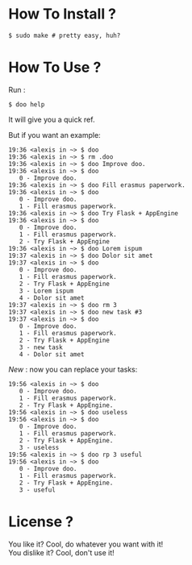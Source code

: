 How To Install ?
================

    $ sudo make # pretty easy, huh?

How To Use ?
============

Run :

    $ doo help

It will give you a quick ref.

But if you want an example:

    19:36 <alexis in ~> $ doo
    19:36 <alexis in ~> $ rm .doo 
    19:36 <alexis in ~> $ doo Improve doo.
    19:36 <alexis in ~> $ doo
       0 - Improve doo.
    19:36 <alexis in ~> $ doo Fill erasmus paperwork.
    19:36 <alexis in ~> $ doo
       0 - Improve doo.
       1 - Fill erasmus paperwork.
    19:36 <alexis in ~> $ doo Try Flask + AppEngine
    19:36 <alexis in ~> $ doo
       0 - Improve doo.
       1 - Fill erasmus paperwork.
       2 - Try Flask + AppEngine
    19:36 <alexis in ~> $ doo Lorem ispum
    19:37 <alexis in ~> $ doo Dolor sit amet
    19:37 <alexis in ~> $ doo 
       0 - Improve doo.
       1 - Fill erasmus paperwork.
       2 - Try Flask + AppEngine
       3 - Lorem ispum
       4 - Dolor sit amet
    19:37 <alexis in ~> $ doo rm 3
    19:37 <alexis in ~> $ doo new task #3
    19:37 <alexis in ~> $ doo
       0 - Improve doo.
       1 - Fill erasmus paperwork.
       2 - Try Flask + AppEngine
       3 - new task
       4 - Dolor sit amet

*New* : now you can replace your tasks:

    19:56 <alexis in ~> $ doo
       0 - Improve doo.
       1 - Fill erasmus paperwork.
       2 - Try Flask + AppEngine.
    19:56 <alexis in ~> $ doo useless
    19:56 <alexis in ~> $ doo
       0 - Improve doo.
       1 - Fill erasmus paperwork.
       2 - Try Flask + AppEngine.
       3 - useless
    19:56 <alexis in ~> $ doo rp 3 useful
    19:56 <alexis in ~> $ doo
       0 - Improve doo.
       1 - Fill erasmus paperwork.
       2 - Try Flask + AppEngine.
       3 - useful

License ?
=========

You like it? Cool, do whatever you want with it!  
You dislike it? Cool, don't use it!

